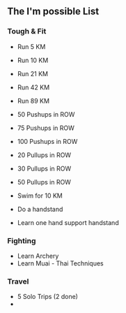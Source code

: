 ## The I'm possible List

### Tough & Fit

- Run 5 KM
- Run 10 KM
- Run 21 KM
- Run 42 KM
- Run 89 KM

- 50 Pushups in ROW
- 75 Pushups in ROW
- 100 Pushups in ROW

- 20 Pullups in ROW
- 30 Pullups in ROW
- 50 Pullups in ROW

- Swim for 10 KM

- Do a handstand
- Learn one hand support handstand

### Fighting

- Learn Archery
- Learn Muai - Thai Techniques

### Travel 

- 5 Solo Trips (2 done)
- 
